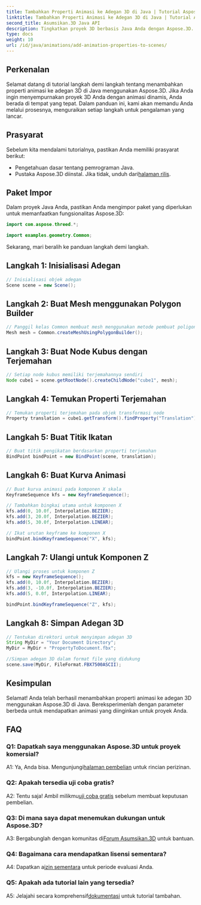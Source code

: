 ```yaml
---
title: Tambahkan Properti Animasi ke Adegan 3D di Java | Tutorial Aspose.3D
linktitle: Tambahkan Properti Animasi ke Adegan 3D di Java | Tutorial Aspose.3D
second_title: Asumsikan.3D Java API
description: Tingkatkan proyek 3D berbasis Java Anda dengan Aspose.3D. Ikuti tutorial kami untuk menambahkan properti animasi dengan lancar.
type: docs
weight: 10
url: /id/java/animations/add-animation-properties-to-scenes/
---
```

## Perkenalan

Selamat datang di tutorial langkah demi langkah tentang menambahkan properti animasi ke adegan 3D di Java menggunakan Aspose.3D. Jika Anda ingin menyempurnakan proyek 3D Anda dengan animasi dinamis, Anda berada di tempat yang tepat. Dalam panduan ini, kami akan memandu Anda melalui prosesnya, menguraikan setiap langkah untuk pengalaman yang lancar.

## Prasyarat

Sebelum kita mendalami tutorialnya, pastikan Anda memiliki prasyarat berikut:

- Pengetahuan dasar tentang pemrograman Java.
-  Pustaka Aspose.3D diinstal. Jika tidak, unduh dari[halaman rilis](https://releases.aspose.com/3d/java/).

## Paket Impor

Dalam proyek Java Anda, pastikan Anda mengimpor paket yang diperlukan untuk memanfaatkan fungsionalitas Aspose.3D:

```java
import com.aspose.threed.*;

import examples.geometry.Common;
```

Sekarang, mari beralih ke panduan langkah demi langkah.

## Langkah 1: Inisialisasi Adegan

```java
// Inisialisasi objek adegan
Scene scene = new Scene();
```

## Langkah 2: Buat Mesh menggunakan Polygon Builder

```java
// Panggil kelas Common membuat mesh menggunakan metode pembuat poligon untuk menyetel instance mesh
Mesh mesh = Common.createMeshUsingPolygonBuilder();
```

## Langkah 3: Buat Node Kubus dengan Terjemahan

```java
// Setiap node kubus memiliki terjemahannya sendiri
Node cube1 = scene.getRootNode().createChildNode("cube1", mesh);
```

## Langkah 4: Temukan Properti Terjemahan

```java
// Temukan properti terjemahan pada objek transformasi node
Property translation = cube1.getTransform().findProperty("Translation");
```

## Langkah 5: Buat Titik Ikatan

```java
// Buat titik pengikatan berdasarkan properti terjemahan
BindPoint bindPoint = new BindPoint(scene, translation);
```

## Langkah 6: Buat Kurva Animasi

```java
// Buat kurva animasi pada komponen X skala
KeyframeSequence kfs = new KeyframeSequence();

// Tambahkan bingkai utama untuk komponen X
kfs.add(0, 10.0f, Interpolation.BEZIER);
kfs.add(3, 20.0f, Interpolation.BEZIER);
kfs.add(5, 30.0f, Interpolation.LINEAR);

// Ikat urutan keyframe ke komponen X
bindPoint.bindKeyframeSequence("X", kfs);
```

## Langkah 7: Ulangi untuk Komponen Z

```java
// Ulangi proses untuk komponen Z
kfs = new KeyframeSequence();
kfs.add(0, 10.0f, Interpolation.BEZIER);
kfs.add(3, -10.0f, Interpolation.BEZIER);
kfs.add(5, 0.0f, Interpolation.LINEAR);

bindPoint.bindKeyframeSequence("Z", kfs);
```

## Langkah 8: Simpan Adegan 3D

```java
// Tentukan direktori untuk menyimpan adegan 3D
String MyDir = "Your Document Directory";
MyDir = MyDir + "PropertyToDocument.fbx";

//Simpan adegan 3D dalam format file yang didukung
scene.save(MyDir, FileFormat.FBX7500ASCII);
```

## Kesimpulan

Selamat! Anda telah berhasil menambahkan properti animasi ke adegan 3D menggunakan Aspose.3D di Java. Bereksperimenlah dengan parameter berbeda untuk mendapatkan animasi yang diinginkan untuk proyek Anda.

## FAQ

### Q1: Dapatkah saya menggunakan Aspose.3D untuk proyek komersial?

 A1: Ya, Anda bisa. Mengunjungi[halaman pembelian](https://purchase.aspose.com/buy) untuk rincian perizinan.

### Q2: Apakah tersedia uji coba gratis?

 A2: Tentu saja! Ambil milikmu[uji coba gratis](https://releases.aspose.com/) sebelum membuat keputusan pembelian.

### Q3: Di mana saya dapat menemukan dukungan untuk Aspose.3D?

 A3: Bergabunglah dengan komunitas di[Forum Asumsikan.3D](https://forum.aspose.com/c/3d/18) untuk bantuan.

### Q4: Bagaimana cara mendapatkan lisensi sementara?

 A4: Dapatkan a[izin sementara](https://purchase.aspose.com/temporary-license/) untuk periode evaluasi Anda.

### Q5: Apakah ada tutorial lain yang tersedia?

 A5: Jelajahi secara komprehensif[dokumentasi](https://reference.aspose.com/3d/java/) untuk tutorial tambahan.